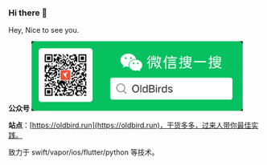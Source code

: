 ### Hi there 👋
Hey, Nice to see you. 

**公众号**
<img src="https://github.com/swiftdo/swiftdo.github.io/blob/master/wechat.png" width="420" />

**站点**：[https://oldbird.run](https://oldbird.run)，干货多多，过来人带你最佳实践。

致力于 swift/vapor/ios/flutter/python 等技术。

